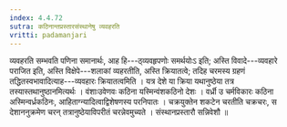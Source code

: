 ```yaml
---
index: 4.4.72
sutra: कठिनान्तप्रस्तारसंस्थानेषु व्यवहरति
vritti: padamanjari
---
```


 व्यवहरति सम्भवति पणिना समानार्थः, आह हि---ठ्व्यवहृपणोः समर्थयोःऽ इति; अस्ति विवादे---व्यवहारे पराजित इति, अस्ति विक्षेपे---शलाकां व्यहरतीति, अस्ति क्रियातत्वे; तदिह चरमस्य ग्रहणं तद्धितस्वभावादित्याह---व्यवहारः क्रियातत्वमिति । यत्र देशे या क्रिया यथानुष्ठेया तत्र तस्यास्तथानुष्ठानमित्यर्थः । वंशाःउवेणवः कठिना यस्मिन्वंशकठिनो देशः । वर्ध्री उ चर्मविकारः कठिना अस्मिन्वर्ध्रकठिनः, आहिताग्न्यादित्वाद्विशेषणस्य परनिपातः । चक्रयुक्तेन शकटेन चरतीति चक्रचरः, स देशाननुक्रमेण चरन् तत्रानुष्ठेयाविपरीतं चरन्नेवमुच्यते । संस्थानप्रस्तारौ सन्निवेशौ ॥